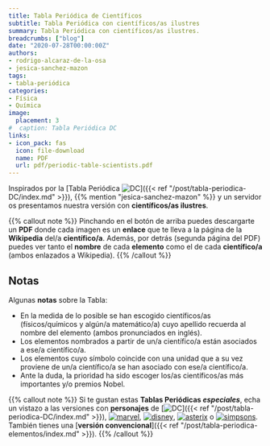 ```yaml
---
title: Tabla Periódica de Científicos
subtitle: Tabla Periódica con científicos/as ilustres
summary: Tabla Periódica con científicos/as ilustres.
breadcrumbs: ["blog"]
date: "2020-07-28T00:00:00Z"
authors:
- rodrigo-alcaraz-de-la-osa
- jesica-sanchez-mazon
tags:
- tabla-periódica
categories:
- Física
- Química
image:
  placement: 3
#  caption: Tabla Periódica DC
links:
- icon_pack: fas
  icon: file-download
  name: PDF
  url: pdf/periodic-table-scientists.pdf
---
```


Inspirados por la [Tabla Periódica <img draggable="false" class="icon" alt="DC" src="/icon/DC.svg">]({{< ref "/post/tabla-periodica-DC/index.md" >}}), {{% mention "jesica-sanchez-mazon" %}} y un servidor os presentamos nuestra versión con **científicos/as ilustres**.

{{% callout note %}}
Pinchando en el botón de arriba puedes descargarte un **PDF** donde cada imagen es un **enlace** que te lleva a la página de la **Wikipedia** del/a **científico/a**. Además, por detrás (segunda página del PDF) puedes ver tanto el **nombre** de cada **elemento** como el de cada **científico/a** (ambos enlazados a Wikipedia).
{{% /callout %}}

## Notas
Algunas **notas** sobre la Tabla:

- En la medida de lo posible se han escogido científicos/as (físicos/químicos y algún/a matemático/a) cuyo apellido recuerda al nombre del elemento (ambos pronunciados en inglés).
- Los elementos nombrados a partir de un/a científico/a están asociados a ese/a científico/a.
- Los elementos cuyo símbolo coincide con una unidad que a su vez proviene de un/a científico/a se han asociado con ese/a científico/a.
- Ante la duda, la prioridad ha sido escoger los/as científicos/as más importantes y/o premios Nobel.

{{% callout note %}}
Si te gustan estas **Tablas Periódicas *especiales***, echa un vistazo a las versiones con **personajes** de [<img draggable="false" class="icon" alt="DC" src="/icon/DC.svg">]({{< ref "/post/tabla-periodica-DC/index.md" >}}), [<img draggable="false" class="icon" alt="marvel" src="/icon/marvel.svg">](https://marvelperiodictable.blogspot.com/2020/07/1.html), [<img draggable="false" class="icon" alt="disney" src="/icon/disney.svg">](https://kitchapman.co.uk/a-disney-periodic-table/), [<img draggable="false" class="icon" alt="asterix" src="/icon/asterix.svg">](http://www.ndietrich.com/archives/950) o [<img draggable="false" class="icon" alt="simpsons" src="/icon/simpsons.svg">](http://www.ndietrich.com/archives/955). También tienes una [**versión convencional**]({{< ref "/post/tabla-periodica-elementos/index.md" >}}).
{{% /callout %}}